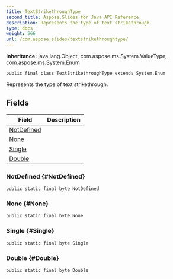 ```yaml
---
title: TextStrikethroughType
second_title: Aspose.Slides for Java API Reference
description: Represents the type of text strikethrough.
type: docs
weight: 566
url: /com.aspose.slides/textstrikethroughtype/
---
```

**Inheritance:**
java.lang.Object, com.aspose.ms.System.ValueType, com.aspose.ms.System.Enum
```
public final class TextStrikethroughType extends System.Enum
```

Represents the type of text strikethrough.
## Fields

| Field | Description |
| --- | --- |
| [NotDefined](#NotDefined) |  |
| [None](#None) |  |
| [Single](#Single) |  |
| [Double](#Double) |  |
### NotDefined {#NotDefined}
```
public static final byte NotDefined
```




### None {#None}
```
public static final byte None
```




### Single {#Single}
```
public static final byte Single
```




### Double {#Double}
```
public static final byte Double
```




